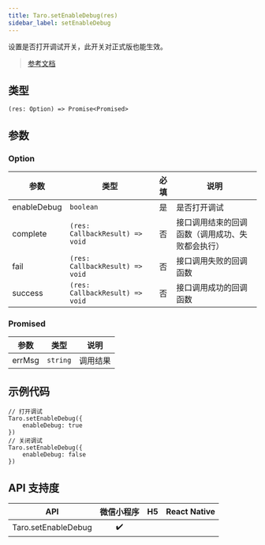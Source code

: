 ```yaml
---
title: Taro.setEnableDebug(res)
sidebar_label: setEnableDebug
---
```


设置是否打开调试开关，此开关对正式版也能生效。

> [参考文档](https://developers.weixin.qq.com/miniprogram/dev/api/base/debug/wx.setEnableDebug.html)

## 类型

```tsx
(res: Option) => Promise<Promised>
```

## 参数

### Option

| 参数 | 类型 | 必填 | 说明 |
| --- | --- | :---: | --- |
| enableDebug | `boolean` | 是 | 是否打开调试 |
| complete | `(res: CallbackResult) => void` | 否 | 接口调用结束的回调函数（调用成功、失败都会执行） |
| fail | `(res: CallbackResult) => void` | 否 | 接口调用失败的回调函数 |
| success | `(res: CallbackResult) => void` | 否 | 接口调用成功的回调函数 |

### Promised

| 参数 | 类型 | 说明 |
| --- | --- | --- |
| errMsg | `string` | 调用结果 |

## 示例代码

```tsx
// 打开调试
Taro.setEnableDebug({
    enableDebug: true
})
// 关闭调试
Taro.setEnableDebug({
    enableDebug: false
})
```

## API 支持度

| API | 微信小程序 | H5 | React Native |
| :---: | :---: | :---: | :---: |
| Taro.setEnableDebug | ✔️ |  |  |
